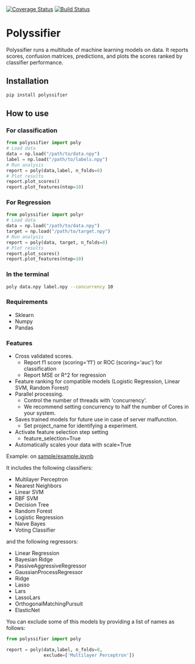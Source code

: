 [![Coverage Status](https://coveralls.io/repos/github/alvarouc/polyssifier/badge.svg?branch=master)](https://coveralls.io/github/alvarouc/polyssifier?branch=master)
[![Build Status](https://travis-ci.org/alvarouc/polyssifier.svg)](https://travis-ci.org/alvarouc/polyssifier)

Polyssifier
===========

Polyssifier runs a multitude of machine learning models on data. It reports scores, confusion matrices, predictions, and plots the scores ranked by classifier performance.

## Installation
```bash
pip install polyssifier
```

## How to use
### For classification
```python
from polyssifier import poly
# Load data
data = np.load("/path/to/data.npy")
label = np.load("/path/to/labels.npy")
# Run analysis
report = poly(data,label, n_folds=8)
# Plot results
report.plot_scores()
report.plot_features(ntop=10)
```

### For Regression
```python
from polyssifier import polyr
# Load data
data = np.load("/path/to/data.npy")
target = np.load("/path/to/target.npy")
# Run analysis
report = poly(data, target, n_folds=8)
# Plot results
report.plot_scores()
report.plot_features(ntop=10)
```

### In the terminal
```bash
poly data.npy label.npy --concurrency 10
```

### Requirements
 - Sklearn
 - Numpy
 - Pandas

### Features
 - Cross validated scores.
   - Report f1 score (scoring='f1') or ROC (scoring='auc') for classification
   - Report MSE or R^2 for regression
 - Feature ranking for compatible models (Logistic Regression, Linear SVM, Random Forest)
 - Parallel processing. 
   - Control the number of threads with 'concurrency'.
   - We recommend setting concurrency to half the number of Cores in your system.
 - Saves trained models for future use in case of server malfunction. 
   - Set project_name for identifying a experiment.
 - Activate feature selection step setting 
   - feature_selection=True
 - Automatically scales your data with scale=True

Example: on [sample/example.ipynb](sample/example.ipynb)

It includes the following classifiers:

- Multilayer Perceptron
- Nearest Neighbors
- Linear SVM
- RBF SVM
- Decision Tree
- Random Forest
- Logistic Regression
- Naive Bayes
- Voting Classifier

and the following regressors:

- Linear Regression
- Bayesian Ridge
- PassiveAggressiveRegressor
- GaussianProcessRegressor
- Ridge
- Lasso
- Lars
- LassoLars
- OrthogonalMatchingPursuit
- ElasticNet

You can exclude some of this models by providing a list of names as follows:
```python
from polyssifier import poly

report = poly(data,label, n_folds=8,
              exclude=['Multilayer Perceptron'])
```

